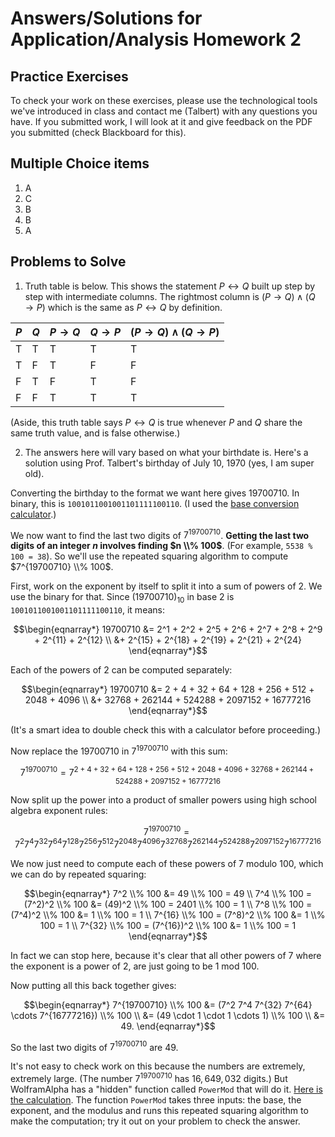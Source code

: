 # Answers/Solutions for Application/Analysis Homework 2

## Practice Exercises

To check your work on these exercises, please use the technological tools we've introduced in class and contact me (Talbert) with any questions you have. If you submitted work, I will look at it and give feedback on the PDF you submitted (check Blackboard for this). 

## Multiple Choice items 

1. A
2. C
3. B
4. B
5. A

## Problems to Solve

1. Truth table is below. This shows the statement $P \leftrightarrow Q$ built up step by step with intermediate columns. The rightmost column is $(P \rightarrow Q) \wedge (Q \rightarrow P)$ which is the same as $P \leftrightarrow Q$ by definition. 

| $P$ | $Q$ | $P \rightarrow Q$ | $Q \rightarrow P$ |  $(P \rightarrow Q) \wedge (Q \rightarrow P)$ | 
| --- | ---- | ---- | ---  | ----- | 
| T | T | T | T | T |
| T | F | T | F | F |
| F | T | F | T | F |
| F | F | T | T | T |

(Aside, this truth table says $P \leftrightarrow Q$ is true whenever $P$ and $Q$ share the same truth value, and is false otherwise.)


2. The answers here will vary based on what your birthdate is. Here's a solution using Prof. Talbert's birthday of July 10, 1970 (yes, I am super old). 

Converting the birthday to the format we want here gives 19700710. In binary, this is `1001011001001101111100110`. (I used the [base conversion calculator](https://www.rapidtables.com/convert/number/base-converter.html).) 

We now want to find the last two digits of $7^{19700710}$. **Getting the last two digits of an integer $n$ involves finding $n \\% 100$**. (For example, `5538 % 100 = 38`). So we'll use the repeated squaring algorithm to compute $7^{19700710} \\% 100$. 

First, work on the exponent by itself to split it into a sum of powers of 2. We use the binary for that. Since $(19700710)_{10}$ in base 2 is `1001011001001101111100110`, it means: 

$$\begin{eqnarray*}
19700710 &= 2^1 + 2^2 + 2^5 + 2^6 + 2^7 + 2^8 + 2^9 + 2^{11} + 2^{12} \\
             &+ 2^{15} + 2^{18} + 2^{19} + 2^{21} + 2^{24} 
\end{eqnarray*}$$

Each of the powers of 2 can be computed separately: 

$$\begin{eqnarray*}
19700710 &= 2 + 4 + 32 + 64 + 128 + 256 + 512 + 2048 + 4096 \\
             &+ 32768 + 262144 + 524288 + 2097152 + 16777216 
\end{eqnarray*}$$

(It's a smart idea to double check this with a calculator before proceeding.) 

Now replace the $19700710$ in $7^{19700710}$ with this sum: 

$$7^{19700710} = 7^{2 + 4 + 32 + 64 + 128 + 256 + 512 + 2048 + 4096 + 32768 + 262144 + 524288 + 2097152 + 16777216}$$


Now split up the power into a product of smaller powers using high school algebra exponent rules:  


$$7^{19700710} = 7^2 7^4 7^{32} 7^{64} 7^{128} 7^{256} 7^{512} 7^{2048} 7^{4096} 
7^{32768} 7^{262144} 7^{524288} 7^{2097152} 7^{16777216}$$ 

We now just need to compute each of these powers of $7$ modulo 100, which we can do by repeated squaring: 

$$\begin{eqnarray*} 
7^2 \\% 100 &= 49 \\% 100 = 49 \\
7^4 \\% 100 = (7^2)^2 \\% 100 &= (49)^2 \\% 100 = 2401 \\% 100 = 1 \\
7^8 \\% 100 = (7^4)^2 \\% 100 &= 1 \\% 100 = 1 \\
7^{16} \\% 100 = (7^8)^2 \\% 100 &= 1 \\% 100 = 1 \\
7^{32} \\% 100 = (7^{16})^2 \\% 100 &= 1 \\% 100 = 1 
\end{eqnarray*}$$

In fact we can stop here, because it's clear that all other powers of 7 where the exponent is a power of 2, are just going to be 1 mod 100. 

Now putting all this back together gives: 

$$\begin{eqnarray*}
7^{19700710} \\% 100 &= (7^2 7^4 7^{32} 7^{64} \cdots  7^{16777216}) \\% 100 \\
           &= (49 \cdot 1 \cdot 1 \cdots 1) \\% 100 \\
           &= 49. 
\end{eqnarray*}$$

So the last two digits of $7^{19700710}$ are $49$. 

It's not easy to check work on this because the numbers are extremely, extremely large. (The number $7^{19700710}$ has $16,649,032$ digits.) But WolframAlpha has a "hidden" function called `PowerMod` that will do it. [Here is the calculation](https://www.wolframalpha.com/input?i=PowerMod%287%2C+19700710%2C+100%29). The function `PowerMod` takes three inputs: the base, the exponent, and the modulus and runs this repeated squaring algorithm to make the computation; try it out on your problem to check the answer. 

